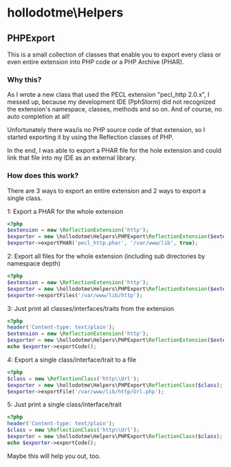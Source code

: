 # hollodotme\Helpers

## PHPExport

This is a small collection of classes that enable you to export every class or 
even entire extension into PHP code or a PHP Archive (PHAR).

### Why this?

As I wrote a new class that used the PECL extension "pecl_http 2.0.x", I messed up,
because my development IDE (PphStorm) did not recognized the extension's namespace, classes, methods and so on.
And of course, no auto completion at all!
 
Unfortunately there was/is no PHP source code of that extension, so I started exporting it by using the Reflection classes of PHP.

In the end, I was able to export a PHAR file for the hole extension and could link that file into my IDE as an external library.

### How does this work?

There are 3 ways to export an entire extension and 2 ways to export a single class.

1: Export a PHAR for the whole extension

```php
<?php
$extension = new \ReflectionExtension('http');
$exporter = new \hollodotme\Helpers\PHPExport\ReflectionExtension($extension);
$exporter->exportPHAR('pecl_http.phar', '/var/www/lib', true);
```

2: Export all files for the whole extension (including sub directories by namespace depth)

```php
<?php
$extension = new \ReflectionExtension('http');
$exporter = new \hollodotme\Helpers\PHPExport\ReflectionExtension($extension);
$exporter->exportFiles('/var/www/lib/http');
```

3: Just print all classes/interfaces/traits from the extension

```php
<?php
header('Content-type: text/plain');
$extension = new \ReflectionExtension('http');
$exporter = new \hollodotme\Helpers\PHPExport\ReflectionExtension($extension);
echo $exporter->exportCode();
```

4: Export a single class/interface/trait to a file

```php
<?php
$class = new \ReflectionClass('http\\Url');
$exporter = new \hollodotme\Helpers\PHPExport\ReflectionClass($class);
$exporter->exportFile('/var/www/lib/http/Url.php');
```

5: Just print a single class/interface/trait
 
```php
<?php
header('Content-type: text/plain');
$class = new \ReflectionClass('http\\Url');
$exporter = new \hollodotme\Helpers\PHPExport\ReflectionClass($class);
echo $exporter->exportCode();
```

Maybe this will help you out, too.

